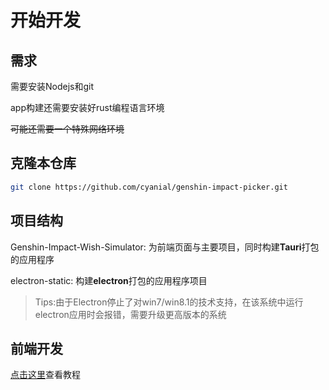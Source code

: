 # 开始开发

## 需求

需要安装Nodejs和git

app构建还需要安装好rust编程语言环境

~~可能还需要一个特殊网络环境~~

## 克隆本仓库

```bash
git clone https://github.com/cyanial/genshin-impact-picker.git
```

## 项目结构

Genshin-Impact-Wish-Simulator: 为前端页面与主要项目，同时构建**Tauri**打包的应用程序

electron-static: 构建**electron**打包的应用程序项目

> Tips:由于Electron停止了对win7/win8.1的技术支持，在该系统中运行electron应用时会报错，需要升级更高版本的系统

## 前端开发

[点击这里](frontend.md)查看教程
